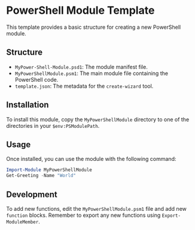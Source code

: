 # PowerShell Module Template

This template provides a basic structure for creating a new PowerShell module.

## Structure

-   `MyPower-Shell-Module.psd1`: The module manifest file.
-   `MyPowerShellModule.psm1`: The main module file containing the PowerShell code.
-   `template.json`: The metadata for the `create-wizard` tool.

## Installation

To install this module, copy the `MyPowerShellModule` directory to one of the directories in your `$env:PSModulePath`.

## Usage

Once installed, you can use the module with the following command:

```powershell
Import-Module MyPowerShellModule
Get-Greeting -Name "World"
```

## Development

To add new functions, edit the `MyPowerShellModule.psm1` file and add new `function` blocks. Remember to export any new functions using `Export-ModuleMember`.
